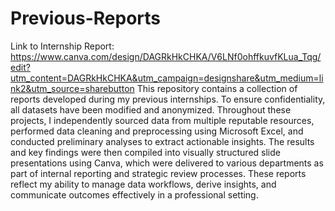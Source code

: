 # Previous-Reports
Link to Internship Report: https://www.canva.com/design/DAGRkHkCHKA/V6LNf0ohffkuvfKLua_Tqg/edit?utm_content=DAGRkHkCHKA&utm_campaign=designshare&utm_medium=link2&utm_source=sharebutton
This repository contains a collection of reports developed during my previous internships. To ensure confidentiality, all datasets have been modified and anonymized. Throughout these projects, I independently sourced data from multiple reputable resources, performed data cleaning and preprocessing using Microsoft Excel, and conducted preliminary analyses to extract actionable insights. The results and key findings were then compiled into visually structured slide presentations using Canva, which were delivered to various departments as part of internal reporting and strategic review processes. These reports reflect my ability to manage data workflows, derive insights, and communicate outcomes effectively in a professional setting.
